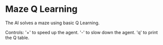 # Maze Q Learning
The AI solves a maze using basic Q Learning.

Controls:
'+' to speed up the agent.
'-' to slow down the agent.
'q' to print the Q table.

